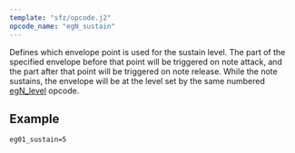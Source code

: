 ```yaml
---
template: "sfz/opcode.j2"
opcode_name: "egN_sustain"
---
```

Defines which envelope point is used for the sustain level.
The part of the specified envelope before that point will be triggered
on note attack, and the part after that point will be triggered on note release.
While the note sustains, the envelope will be at the level set by
the same numbered [egN_level] opcode.

## Example

```sfz
eg01_sustain=5
```


[egN_level]: egN_levelX.md
